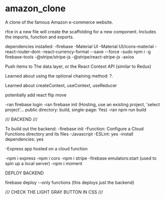 # amazon_clone
A clone of the famous Amazon e-commerce website.


rfce in a new file will create the scaffolding for a new component. Includes the imports, function and exports.

dependencies installed:
  -firebase
  -Material UI
  -Material UI/icons-material
  -react-router-dom
  -react-currency-format --save --force
  -sudo npm i -g firebase-tools
  -@stripe/stripe-js
  -@stripe/react-stripe-js
  -axios


Push items to The data layer, or the React Context API (similar to Redux)

Learned about using the optional chaining method: ?.

Learned about createContext, useContext, useReducer

potentially add react flip move

-ran firebase login
-ran firebase init (Hosting, use an existing project, 'select project'... public directory: build, single-page: Yes)
-ran npm run build


/// BACKEND ///

To build out the backend:
  -firebase init
  -Function: Configure a Cloud Functions directory and its files
  -Javascript
  -ESLint: yes
  -install dependencies: yes

-Express app hosted on a cloud function

-npm i express
-npm i cors
-npm i stripe
-firebase emulators:start (used to spin up a local server)
-npm i moment


DEPLOY BACKEND

firebase deploy --only functions (this deploys just the backend)

///  CHECK THE LIGHT GRAY BUTTON IN CSS ///

